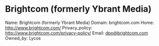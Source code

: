 
# Brightcom (formerly Ybrant Media)

Name: Brightcom (formerly Ybrant Media)
Domain: brightcom.com
Home: http://www.brightcom.com/
Privacy_policy: http://www.brightcom.com/privacy-policy/
Email: dpo@brightcom.com
Owned_by: Lycos
